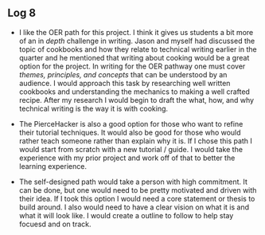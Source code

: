 ## Log 8 


- I like the OER path for this project. I think it gives us students a bit more of an in *depth* challenge in writing. Jason and myself had discussed the topic of cookbooks and how they relate to technical writing earlier in the quarter and he mentioned that writing about cooking would be a great option for the project. In writing for the OER pathway one must cover *themes, principles, and concepts* that can be understood by an audience. I would approach this task by researching well written cookbooks and understanding the mechanics to making a well crafted recipe. After my research I would begin to draft the what, how, and why technical writing is the way it is with cooking. 

- The PierceHacker is also a good option for those who want to refine their tutorial techniques. It would also be good for those who would rather teach someone rather than explain why it is. If I chose this path I would start from scratch with a new tutorial / guide. I would take the experience with my prior project and work off of that to better the learning experience. 

- The self-designed path would take a person with high commitment. It can be done, but one would need to be pretty motivated and driven with their idea. If I took this option I would need a core statement or thesis to build around. I also would need to have a clear vision on what it is and what it will look like. I would create a outline to follow to help stay focuesd and on track. 
